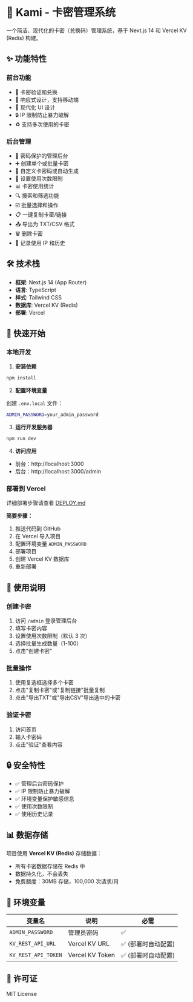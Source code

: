 # 🎫 Kami - 卡密管理系统

一个简洁、现代化的卡密（兑换码）管理系统，基于 Next.js 14 和 Vercel KV (Redis) 构建。

## ✨ 功能特性

### 前台功能
- 🔐 卡密验证和兑换
- 📱 响应式设计，支持移动端
- 🎨 现代化 UI 设计
- 🔒 IP 限制防止暴力破解
- ♻️ 支持多次使用的卡密

### 后台管理
- 🔑 密码保护的管理后台
- ➕ 创建单个或批量卡密
- 🎯 自定义卡密码或自动生成
- 🔢 设置使用次数限制
- 📊 卡密使用统计
- 🔍 搜索和筛选功能
- ☑️ 批量选择和操作
- 📋 一键复制卡密/链接
- 📤 导出为 TXT/CSV 格式
- 🗑️ 删除卡密
- 📍 记录使用 IP 和历史

## 🛠️ 技术栈

- **框架**: Next.js 14 (App Router)
- **语言**: TypeScript
- **样式**: Tailwind CSS
- **数据库**: Vercel KV (Redis)
- **部署**: Vercel

## 🚀 快速开始

### 本地开发

1. **安装依赖**
```bash
npm install
```

2. **配置环境变量**

创建 `.env.local` 文件：
```bash
ADMIN_PASSWORD=your_admin_password
```

3. **运行开发服务器**
```bash
npm run dev
```

4. **访问应用**
- 前台：http://localhost:3000
- 后台：http://localhost:3000/admin

### 部署到 Vercel

详细部署步骤请查看 [DEPLOY.md](./DEPLOY.md)

**简要步骤：**
1. 推送代码到 GitHub
2. 在 Vercel 导入项目
3. 配置环境变量 `ADMIN_PASSWORD`
4. 部署项目
5. 创建 Vercel KV 数据库
6. 重新部署

## 📖 使用说明

### 创建卡密

1. 访问 `/admin` 登录管理后台
2. 填写卡密内容
3. 设置使用次数限制（默认 3 次）
4. 选择批量生成数量（1-100）
5. 点击"创建卡密"

### 批量操作

1. 使用复选框选择多个卡密
2. 点击"复制卡密"或"复制链接"批量复制
3. 点击"导出TXT"或"导出CSV"导出选中的卡密

### 验证卡密

1. 访问首页
2. 输入卡密码
3. 点击"验证"查看内容

## 🔒 安全特性

- ✅ 管理后台密码保护
- ✅ IP 限制防止暴力破解
- ✅ 环境变量保护敏感信息
- ✅ 使用次数限制
- ✅ 使用历史记录

## 📊 数据存储

项目使用 **Vercel KV (Redis)** 存储数据：
- 所有卡密数据存储在 Redis 中
- 数据持久化，不会丢失
- 免费额度：30MB 存储，100,000 次请求/月

## 📝 环境变量

| 变量名 | 说明 | 必需 |
|--------|------|------|
| `ADMIN_PASSWORD` | 管理员密码 | ✅ |
| `KV_REST_API_URL` | Vercel KV URL | ✅ (部署时自动配置) |
| `KV_REST_API_TOKEN` | Vercel KV Token | ✅ (部署时自动配置) |

## 📄 许可证

MIT License
